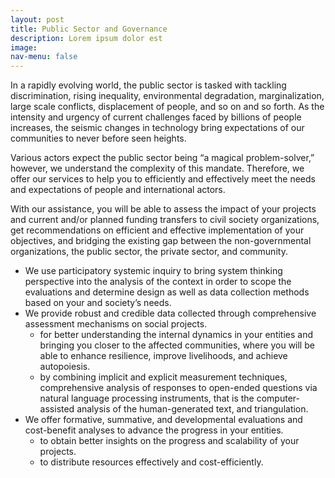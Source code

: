 ```yaml
---
layout: post
title: Public Sector and Governance
description: Lorem ipsum dolor est
image:
nav-menu: false
---
```


In a rapidly evolving world, the public sector is tasked with tackling discrimination, rising inequality, environmental degradation, marginalization, large scale conflicts, displacement of people, and so on and so forth. As the intensity and urgency of current challenges faced by billions of people increases, the seismic changes in technology bring expectations of our communities to never before seen heights.

Various actors expect the public sector being “a magical problem-solver,” however, we understand the complexity of this mandate. Therefore, we offer our services to help you to efficiently and effectively meet the needs and expectations of people and international actors.

With our assistance, you will be able to assess the impact of your projects and current and/or planned funding transfers to civil society organizations, get recommendations on efficient and effective implementation of your objectives, and bridging the existing gap between the non-governmental organizations, the public sector, the private sector, and community.

* We use participatory systemic inquiry to bring system thinking perspective into the analysis of the context in order to scope the evaluations and determine design as well as data collection methods based on your and society’s needs.
* We provide robust and credible data collected through comprehensive assessment mechanisms on social projects.
    - for better understanding the internal dynamics in your entities and bringing you closer to the affected communities, where you will be able to enhance resilience, improve livelihoods, and achieve autopoiesis.
    - by combining implicit and explicit measurement techniques, comprehensive analysis of responses to open-ended questions via natural language processing instruments, that is the computer-assisted analysis of the human-generated text, and triangulation.
* We offer formative, summative, and developmental evaluations and cost-benefit analyses to advance the progress in your entities.
    - to obtain better insights on the progress and scalability of your projects.  
    - to distribute resources effectively and cost-efficiently.
